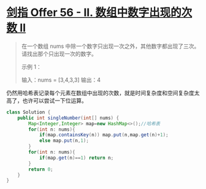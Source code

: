 # [剑指 Offer 56 - II. 数组中数字出现的次数 II](https://leetcode-cn.com/problems/shu-zu-zhong-shu-zi-chu-xian-de-ci-shu-ii-lcof/)

>在一个数组 nums 中除一个数字只出现一次之外，其他数字都出现了三次。请找出那个只出现一次的数字。
>
>示例 1：
>
>输入：nums = [3,4,3,3]
>输出：4

仍然用哈希表记录每个元素在数组中出现的次数，就是时间复杂度和空间复杂度太高了，也许可以尝试一下位运算。

~~~java
class Solution {
    public int singleNumber(int[] nums) {
        Map<Integer,Integer> map=new HashMap<>();//哈希表
        for(int n: nums){
            if(map.containsKey(n)) map.put(n,map.get(n)+1);
            else map.put(n,1);
        }
        for(int n: nums){
            if(map.get(n)==1) return n;
        }
        return 0;
    }
}
~~~